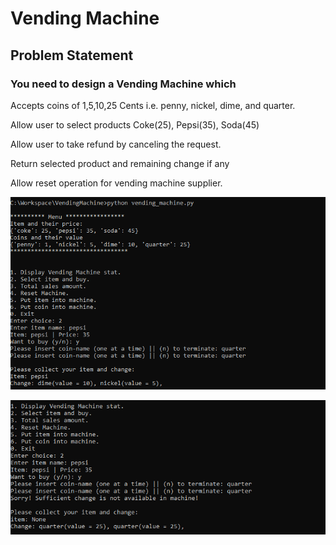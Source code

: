 # Vending Machine
## Problem Statement
### You need to design a Vending Machine which
 Accepts coins of 1,5,10,25 Cents i.e. penny, nickel, dime, and quarter.
 
 Allow user to select products Coke(25), Pepsi(35), Soda(45)
 
 Allow user to take refund by canceling the request.
 
 Return selected product and remaining change if any
 
 Allow reset operation for vending machine supplier.
 
 ![Test Image 4](https://github.com/uday28kumar/vending_machine/blob/master/output.PNG)
 
 ![Test Image 5](https://github.com/uday28kumar/vending_machine/blob/master/output2.PNG)
